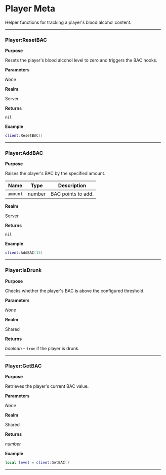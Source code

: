# Player Meta

Helper functions for tracking a player's blood alcohol content.

---
### Player:ResetBAC

**Purpose**

Resets the player's blood alcohol level to zero and triggers the BAC hooks.

**Parameters**

*None*

**Realm**

Server

**Returns**

`nil`

**Example**

```lua
client:ResetBAC()
```

---

### Player:AddBAC

**Purpose**

Raises the player's BAC by the specified amount.

| Name    | Type   | Description        |
| ------- | ------ | ------------------ |
| `amount` | number | BAC points to add. |

**Realm**

Server

**Returns**

`nil`

**Example**

```lua
client:AddBAC(15)
```

---

### Player:IsDrunk

**Purpose**

Checks whether the player's BAC is above the configured threshold.

**Parameters**

*None*

**Realm**

Shared

**Returns**

*boolean* – `true` if the player is drunk.

---

### Player:GetBAC

**Purpose**

Retrieves the player's current BAC value.

**Parameters**

*None*

**Realm**

Shared

**Returns**

*number*

**Example**

```lua
local level = client:GetBAC()
```

---
